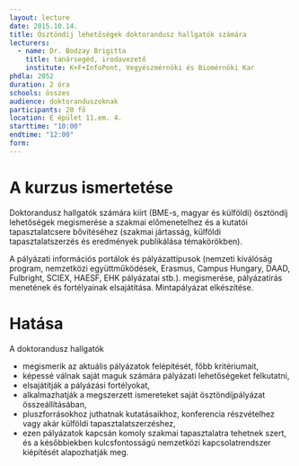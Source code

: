 ```yaml
---
layout: lecture
date: 2015.10.14.
title: Ösztöndíj lehetőségek doktorandusz hallgatók számára
lecturers:
  - name: Dr. Bodzay Brigitta
    title: tanársegéd, irodavezető
    institute: K+F+InfoPont, Vegyészmérnöki és Biomérnöki Kar
phdla: 2052
duration: 2 óra
schools: összes
audience: doktoranduszoknak
participants: 20 fő
location: E épület 11.em. 4.
starttime: "10:00"
endtime: "12:00"
form: 
---
```


# A kurzus ismertetése

Doktorandusz hallgatók számára kiírt (BME-s, magyar és külföldi) ösztöndíj lehetőségek megismerése a szakmai előmenetelhez és a kutatói tapasztalatcsere bővítéséhez (szakmai jártasság, külföldi tapasztalatszerzés és eredmények publikálása témakörökben). 

A pályázati információs portálok és pályázattípusok (nemzeti kiválóság program, nemzetközi együttműködések, Erasmus, Campus Hungary, DAAD, Fulbright, SCIEX, HAESF, EHK pályázatai stb.). megismerése, pályázatírás menetének és fortélyainak elsajátítása. Mintapályázat elkészítése.

# Hatása

A doktorandusz hallgatók

* megismerik az aktuális pályázatok felépítését, főbb kritériumait,
* képessé válnak saját maguk számára pályázati lehetőségeket felkutatni,
* elsajátítják a pályázási fortélyokat,
* alkalmazhatják a megszerzett ismereteket saját ösztöndíjpályázat összeállításában,
* pluszforrásokhoz juthatnak kutatásaikhoz, konferencia részvételhez vagy akár külföldi tapasztalatszerzéshez,
* ezen pályázatok kapcsán komoly szakmai tapasztalatra tehetnek szert, és a későbbiekben kulcsfontosságú nemzetközi kapcsolatrendszer kiépítését alapozhatják meg.
